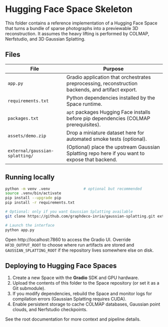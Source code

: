 # Hugging Face Space Skeleton

This folder contains a reference implementation of a Hugging Face Space that turns a bundle of sparse photographs into a previewable 3D reconstruction. It assumes the heavy lifting is performed by COLMAP, Nerfstudio, and 3D Gaussian Splatting.

## Files

| File | Purpose |
| --- | --- |
| `app.py` | Gradio application that orchestrates preprocessing, reconstruction backends, and artifact export. |
| `requirements.txt` | Python dependencies installed by the Space runtime. |
| `packages.txt` | `apt` packages Hugging Face installs before pip dependencies (COLMAP prerequisites). |
| `assets/demo.zip` | Drop a miniature dataset here for automated smoke tests (optional). |
| `external/gaussian-splatting/` | (Optional) place the upstream Gaussian Splatting repo here if you want to expose that backend. |

## Running locally

```bash
python -m venv .venv               # optional but recommended
source .venv/bin/activate
pip install --upgrade pip
pip install -r requirements.txt

# Optional: only if you want Gaussian Splatting available
git clone https://github.com/graphdeco-inria/gaussian-splatting.git external/gaussian-splatting

# Launch the interface
python app.py
```

Open http://localhost:7860 to access the Gradio UI. Override `HF3D_OUTPUT_ROOT` to choose where run artifacts are stored and `GAUSSIAN_SPLATTING_ROOT` if the repository lives somewhere else on disk.

## Deploying to Hugging Face Spaces

1. Create a new Space with the **Gradio** SDK and GPU hardware.
2. Upload the contents of this folder to the Space repository (or set it as a Git submodule).
3. If you modify dependencies, rebuild the Space and monitor logs for compilation errors (Gaussian Splatting requires CUDA).
4. Enable persistent storage to cache COLMAP databases, Gaussian point clouds, and Nerfstudio checkpoints.

See the root documentation for more context and pipeline details.
